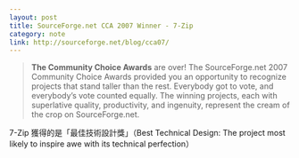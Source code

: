 ```yaml
---
layout: post
title: SourceForge.net CCA 2007 Winner - 7-Zip
category: note
link: http://sourceforge.net/blog/cca07/
---
```


<div class=txt>
<blockquote cite="http://sourceforge.net/blog/cca07/">
  <p><strong>The Community Choice Awards</strong> are over! The SourceForge.net 2007 Community Choice Awards provided you an opportunity to recognize projects that stand taller than the rest. Everybody got to vote, and everybody’s vote counted equally. The winning projects, each with superlative quality, productivity, and ingenuity, represent the cream of the crop on SourceForge.net.</p>
</blockquote>
<p>7-Zip 獲得的是「最佳技術設計獎」（Best Technical Design: The project most likely to inspire awe with its technical perfection）</p>
</div>